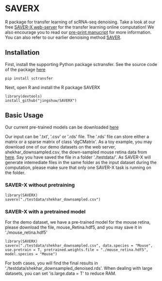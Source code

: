 # SAVERX

R package for transfer learning of scRNA-seq denoising. Take a look at our free [SAVER-X web-server](https://singlecell.wharton.upenn.edu/saver-x/) for the transfer learning online computation! We also encourage you to read our [pre-print manucript](https://www.biorxiv.org/content/10.1101/457879v2) for more information. You can also refer to our earlier denoising method [SAVER](http://github.com/mohuangx/SAVER).

## Installation

First, install the supporting Python package sctransfer. See the source code of the package [here](http://github.com/jingshuw/sctransfer)

```
pip install sctransfer
```

Next, open R and install the R package SAVERX
```
library(devtools)
install_github("jingshuw/SAVERX")
```

## Basic Usage

Our current pre-trained models can be downloaded [here](https://www.dropbox.com/sh/4u22cfuswcfcwvu/AAC6CgsO7dvQSNInTF0wWMDva?dl=0)

Our input can be '.txt', '.csv' or '.rds' file. The '.rds' file can store either a matrix or a sparse matrix of class 'dgCMatrix'. 
As a toy example, you may download one of our demo datasets on the web server, shekhar_downsampled.csv, the down-sampled mouse retina data from [here](https://www.dropbox.com/sh/kctbw41kdh6jmnb/AAAO5Icu97Ep6uoWFdHRKIcMa?dl=0). Say you have saved the file in a folder './testdata/'. As SAVER-X will generate intemediate files in the same folder as the input dataset during the computation, please make sure that only one SAVER-X task is running on the folder. 

### SAVER-X without pretraining

```
library(SAVERX)
saverx("./testdata/shekhar_downsampled.csv")
```

### SAVER-X with a pretrained model
For the demo dataset, we have a pre-trained model for the mouse retina, please download the file, mouse_Retina.hdf5, and you may save it in './mouse_retina.hdf5'
```
library(SAVERX)
saverx("./testdata/shekhar_downsampled.csv", data.species = "Mouse", 
use.pretrain = T, pretrained.weights.file = "./mouse_retina.hdf5", model.species = "Mouse")
```

For both cases, you will find the final results in './testdata/shekhar_downsampled_denoised.rds'. When dealing with large datasets, you can set 'is.large.data = T' to reduce RAM.

